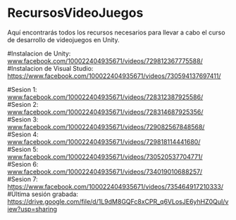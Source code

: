 # RecursosVideoJuegos
Aquí encontrarás todos los recursos necesarios para llevar a cabo el curso de desarrollo de videojuegos en Unity.

#Instalacion de Unity:
www.facebook.com/100022404935671/videos/729812367775588/     
#Instalacion de Visual Studio:
https://www.facebook.com/100022404935671/videos/730594137697411/

#Sesion 1:
www.facebook.com/100022404935671/videos/728312387925586/            
#Sesion 2:
www.facebook.com/100022404935671/videos/728314687925356/          
#Sesion 3:
www.facebook.com/100022404935671/videos/729082567848568/            
#Sesion 4:
www.facebook.com/100022404935671/videos/729818114441680/   
#Sesion 5:
www.facebook.com/100022404935671/videos/730520537704771/     
#Sesion 6:
www.facebook.com/100022404935671/videos/734019010688257/   
#Sesion 7:
https://www.facebook.com/100022404935671/videos/735464917210333/
#Última sesión grabada:
https://drive.google.com/file/d/1L9dM8GQFc8xCPR_q6VLosJE6yhHZ0QuI/view?usp=sharing
 
 
